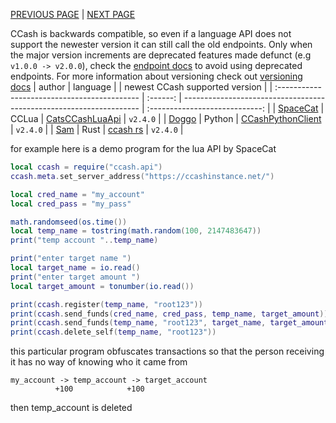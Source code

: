 [PREVIOUS PAGE](explanation.md) | [NEXT PAGE](endpoints.md)

CCash is backwards compatible, so even if a language API does not support the newester version it can still call the old endpoints. Only when the major version increments are deprecated features made defunct (e.g `v1.0.0 -> v2.0.0`), check the [endpoint docs](endpoints.md) to avoid using deprecated endpoints. For more information about versioning check out [versioning docs](../../versioning.md)
| author                                       | language |                                                                     | newest CCash supported version |
| :------------------------------------------- | :------: | ------------------------------------------------------------------- | :----------------------------: |
| [SpaceCat](https://github.com/SpaceCat-Chan) |  CCLua   | [CatsCCashLuaApi](https://github.com/SpaceCat-Chan/CatsCCashLuaApi) |            `v2.4.0`            |
| [Doggo](https://github.com/ArcNyxx)          |  Python  | [CCashPythonClient](https://github.com/ArcNyxx/ccash_python_client) |            `v2.4.0`            |
| [Sam](https://github.com/STBoyden)           |   Rust   | [ccash rs](https://github.com/STBoyden/ccash-rs)                    |            `v2.4.0`            |

for example here is a demo program for the lua API by SpaceCat

```lua
local ccash = require("ccash.api")
ccash.meta.set_server_address("https://ccashinstance.net/")

local cred_name = "my_account"
local cred_pass = "my_pass"

math.randomseed(os.time())
local temp_name = tostring(math.random(100, 2147483647))
print("temp account "..temp_name)

print("enter target name ")
local target_name = io.read()
print("enter target amount ")  
local target_amount = tonumber(io.read())

print(ccash.register(temp_name, "root123"))
print(ccash.send_funds(cred_name, cred_pass, temp_name, target_amount))
print(ccash.send_funds(temp_name, "root123", target_name, target_amount))
print(ccash.delete_self(temp_name, "root123"))
```

this particular program obfuscates transactions so that the person receiving it has no way of knowing who it came from 

```
my_account -> temp_account -> target_account
          +100            +100
```
then temp_account is deleted
